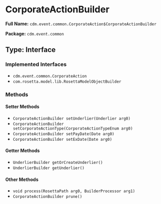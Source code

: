 # CorporateActionBuilder

**Full Name:** `cdm.event.common.CorporateAction$CorporateActionBuilder`

**Package:** `cdm.event.common`

## Type: Interface

### Implemented Interfaces

- `cdm.event.common.CorporateAction`
- `com.rosetta.model.lib.RosettaModelObjectBuilder`

### Methods

#### Setter Methods

- `CorporateActionBuilder setUnderlier(Underlier arg0)`
- `CorporateActionBuilder setCorporateActionType(CorporateActionTypeEnum arg0)`
- `CorporateActionBuilder setPayDate(Date arg0)`
- `CorporateActionBuilder setExDate(Date arg0)`

#### Getter Methods

- `UnderlierBuilder getOrCreateUnderlier()`
- `UnderlierBuilder getUnderlier()`

#### Other Methods

- `void process(RosettaPath arg0, BuilderProcessor arg1)`
- `CorporateActionBuilder prune()`

